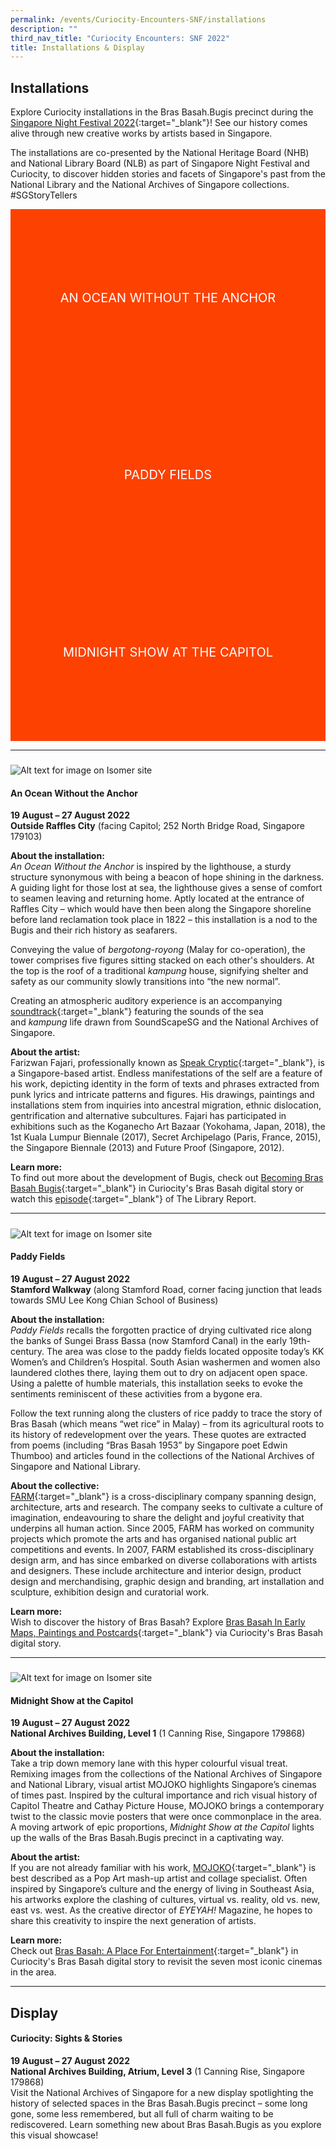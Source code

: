```yaml
---
permalink: /events/Curiocity-Encounters-SNF/installations
description: ""
third_nav_title: "Curiocity Encounters: SNF 2022"
title: Installations & Display
---
```

<style type="text/css">
	/* Click Box */
.clickbox { display: block; position: relative; width: 100%; padding-bottom: 56.25%; background-color: transparent; }
.clickbox span { padding: .5rem; }
.clickbox a { position: absolute; display: flex; width: 100%; height: 100%; align-items: center; justify-content: center; font-size: 1.25rem; text-align: center; text-decoration: none; text-transform: uppercase; }
.clickbox a:focus,
.clickbox a:hover { text-decoration: none; }

/* Orange */
.clickbox.is-orange { background-color: #FD4101; color: #FFFFFF; }
.clickbox.is-orange a { color: #FFFFFF; }
.clickbox.is-orange a:focus,
.clickbox.is-orange a:hover { background-color: #F3B69E; color: #000000; }	
</style>

## **Installations**
Explore Curiocity installations in the Bras Basah.Bugis precinct during the [Singapore Night Festival 2022](https://www.nightfestival.gov.sg){:target="_blank"}! See our history comes alive through new creative works by artists based in Singapore.

The installations are co-presented by the National Heritage Board (NHB) and National Library Board (NLB) as part of Singapore Night Festival and Curiocity, to discover hidden stories and facets of Singapore's past from the National Library and the National Archives of Singapore collections. #SGStoryTellers
<br>
<div class="row is-multiline">
  <div class="col is-one-third">
    <div class="clickbox is-orange">
      <a href="#speakcryptic">
        <span>An Ocean Without the Anchor</span>
      </a>
    </div>
  </div>
  <div class="col is-one-third">
    <div class="clickbox is-orange">
      <a href="#farm">
        <span>Paddy Fields</span>
      </a>
    </div>
  </div>
	<div class="col is-one-third">
    <div class="clickbox is-orange">
      <a href="#mojoko">
        <span>Midnight Show at the Capitol</span>
      </a>
    </div>
  </div>
  </div>
	
___

<h5 class="margin--bottom--lg" id="speakcryptic"></h5>

![Alt text for image on Isomer site](/images/SpeakCryptic_KV_Promo-01.jpg)

#### **An Ocean Without the Anchor**
**19 August – 27 August 2022**
<br>**Outside Raffles City** (facing Capitol; 252 North Bridge Road, Singapore 179103)

**About the installation:**
<br>*An Ocean Without the Anchor* is inspired by the lighthouse, a sturdy structure synonymous with being a beacon of hope shining in the darkness. A guiding light for those lost at sea, the lighthouse gives a sense of comfort to seamen leaving and returning home. Aptly located at the entrance of Raffles City – which would have then been along the Singapore shoreline before land reclamation took place in 1822 – this installation is a nod to the Bugis and their rich history as seafarers. 

Conveying the value of *bergotong-royong* (Malay for co-operation), the tower comprises five figures sitting stacked on each other's shoulders. At the top is the roof of a traditional *kampung* house, signifying shelter and safety as our community slowly transitions into “the new normal”.

Creating an atmospheric auditory experience is an accompanying [soundtrack](https://www.speakcryptic.com/an-ocean-without-the-anchor.html){:target="_blank"} featuring the sounds of the sea and *kampung* life drawn from SoundScapeSG and the National Archives of Singapore.

**About the artist:**
<br>Farizwan Fajari, professionally known as [Speak Cryptic](https://www.speakcryptic.com){:target="_blank"}, is a Singapore-based artist. Endless manifestations of the self are a feature of his work, depicting identity in the form of texts and phrases extracted from punk lyrics and intricate patterns and figures. His drawings, paintings and installations stem from inquiries into ancestral migration, ethnic dislocation, gentrification and alternative subcultures. Fajari has participated in exhibitions such as the Koganecho Art Bazaar (Yokohama, Japan, 2018), the 1st Kuala Lumpur Biennale (2017), Secret Archipelago (Paris, France, 2015), the Singapore Biennale (2013) and Future Proof (Singapore, 2012).

**Learn more:**
<br>To find out more about the development of Bugis, check out [Becoming Bras Basah Bugis](https://curiocity.nlb.gov.sg/singapore-visualised/digital-stories/conclude-bb){:target="_blank"} in Curiocity's Bras Basah digital story or watch this [episode](https://youtu.be/7u8uNHRJ1HM){:target="_blank"} of The Library Report.

___

<h5 class="margin--bottom--lg" id="farm"></h5>

![Alt text for image on Isomer site](/images/FARM_KV1.jpg)

#### **Paddy Fields**
**19 August – 27 August 2022**
<br>**Stamford Walkway** (along Stamford Road, corner facing junction that leads towards SMU Lee Kong Chian School of Business)

**About the installation:**
<br>*Paddy Fields* recalls the forgotten practice of drying cultivated rice along the banks of Sungei Brass Bassa (now Stamford Canal) in the early 19th-century. The area was close to the paddy fields located opposite today’s KK Women’s and Children’s Hospital. South Asian washermen and women also laundered clothes there, laying them out to dry on adjacent open space. Using a palette of humble materials, this installation seeks to evoke the sentiments reminiscent of these activities from a bygone era.

Follow the text running along the clusters of rice paddy to trace the story of Bras Basah (which means “wet rice” in Malay) – from its agricultural roots to its history of redevelopment over the years. These quotes are extracted from poems (including “Bras Basah 1953” by Singapore poet Edwin Thumboo) and articles found in the collections of the National Archives of Singapore and National Library.

**About the collective:**
<br>[FARM](https://www.farm.sg){:target="_blank"} is a cross-disciplinary company spanning design, architecture, arts and research. The company seeks to cultivate a culture of imagination, endeavouring to share the delight and joyful creativity that underpins all human action. Since 2005, FARM has worked on community projects which promote the arts and has organised national public art competitions and events. In 2007, FARM established its cross-disciplinary design arm, and has since embarked on diverse collaborations with artists and designers. These include architecture and interior design, product design and merchandising, graphic design and branding, art installation and sculpture, exhibition design and curatorial work.

**Learn more:**
<br>Wish to discover the history of Bras Basah? Explore [Bras Basah In Early Maps, Paintings and Postcards](https://curiocity.nlb.gov.sg/singapore-visualised/digital-stories/bb-early){:target="_blank"} via Curiocity's Bras Basah digital story.

___

<h5 class="margin--bottom--lg" id="mojoko"></h5>

![Alt text for image on Isomer site](/images/MOJOKO_KV_HD.jpg)

#### **Midnight Show at the Capitol**
**19 August – 27 August 2022**
<br>**National Archives Building, Level 1** (1 Canning Rise, Singapore 179868)

**About the installation:**
<br>Take a trip down memory lane with this hyper colourful visual treat. Remixing images from the collections of the National Archives of Singapore and National Library, visual artist MOJOKO highlights Singapore’s cinemas of times past. Inspired by the cultural importance and rich visual history of Capitol Theatre and Cathay Picture House, MOJOKO brings a contemporary twist to the classic movie posters that were once commonplace in the area. A moving artwork of epic proportions, *Midnight Show at the Capitol* lights up the walls of the Bras Basah.Bugis precinct in a captivating way.

**About the artist:**
<br>If you are not already familiar with his work, [MOJOKO](https://mojoko.net){:target="_blank"}  is best described as a Pop Art mash-up artist and collage specialist. Often inspired by Singapore’s culture and the energy of living in Southeast Asia, his artworks explore the clashing of cultures, virtual vs. reality, old vs. new, east vs. west. As the creative director of *EYEYAH!* Magazine, he hopes to share this creativity to inspire the next generation of artists.

**Learn more:**
<br>Check out [Bras Basah: A Place For Entertainment](https://curiocity.nlb.gov.sg/singapore-visualised/digital-stories/bb-cinemas){:target="_blank"} in Curiocity's Bras Basah digital story to revisit the seven most iconic cinemas in the area.

___

## **Display**
#### **Curiocity: Sights & Stories**
**19 August – 27 August 2022**
<br>**National Archives Building, Atrium, Level 3** (1 Canning Rise, Singapore 179868)
<br>Visit the National Archives of Singapore for a new display spotlighting the history of selected spaces in the Bras Basah.Bugis precinct – some long gone, some less remembered, but all full of charm waiting to be rediscovered. Learn something new about Bras Basah.Bugis as you explore this visual showcase!